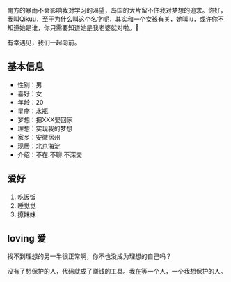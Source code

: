   南方的暴雨不会影响我对学习的渴望，岛国的大片留不住我对梦想的追求。你好，我叫Qikuu，至于为什么叫这个名字呢，其实和一个女孩有关，她叫iu，或许你不知道她是谁，你只需要知道她是我老婆就对啦。🙉
  
  有幸遇见，我们一起向前。
## 基本信息
* 性别：男
* 喜好：女
* 年龄：20
* 星座：水瓶
* 梦想：把XXX娶回家
* 理想：实现我的梦想
* 家乡：安徽宿州
* 现居：北京海淀
* 介绍：不在.不聊.不深交

## 爱好
  1. 吃饭饭
  2. 睡觉觉
  3. 撩妹妹

## loving 爱
  找不到理想的另一半很正常啊，你不也没成为理想的自己吗？
  
  没有了想保护的人，代码就成了赚钱的工具。我在等一个人，一个我想保护的人。  
